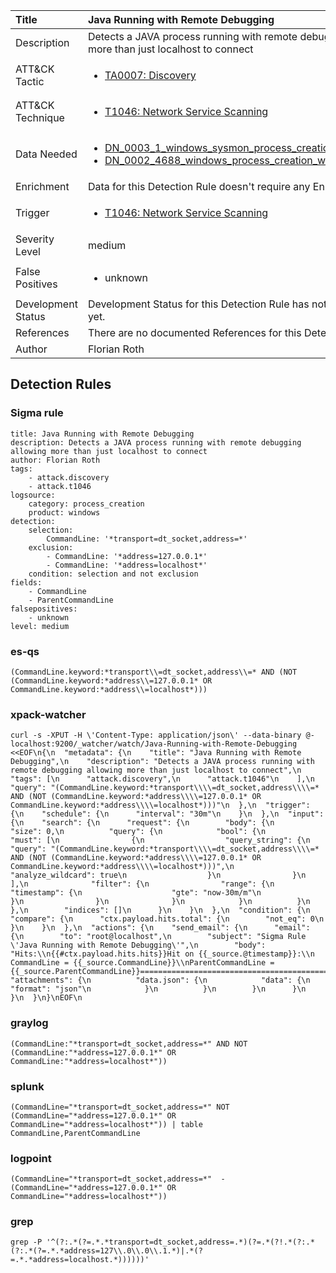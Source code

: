 | Title                | Java Running with Remote Debugging                                                                                                                                                 |
|:---------------------|:------------------------------------------------------------------------------------------------------------------------------------------------------------|
| Description          | Detects a JAVA process running with remote debugging allowing more than just localhost to connect                                                                                                                                           |
| ATT&amp;CK Tactic    |  <ul><li>[TA0007: Discovery](https://attack.mitre.org/tactics/TA0007)</li></ul>  |
| ATT&amp;CK Technique | <ul><li>[T1046: Network Service Scanning](https://attack.mitre.org/techniques/T1046)</li></ul>  |
| Data Needed          | <ul><li>[DN_0003_1_windows_sysmon_process_creation](../Data_Needed/DN_0003_1_windows_sysmon_process_creation.md)</li><li>[DN_0002_4688_windows_process_creation_with_commandline](../Data_Needed/DN_0002_4688_windows_process_creation_with_commandline.md)</li></ul>  |
| Enrichment           |  Data for this Detection Rule doesn't require any Enrichments.  |
| Trigger              | <ul><li>[T1046: Network Service Scanning](../Triggers/T1046.md)</li></ul>  |
| Severity Level       | medium |
| False Positives      | <ul><li>unknown</li></ul>  |
| Development Status   |  Development Status for this Detection Rule has not been defined yet.  |
| References           |  There are no documented References for this Detection Rule yet.  |
| Author               | Florian Roth |


## Detection Rules

### Sigma rule

```
title: Java Running with Remote Debugging
description: Detects a JAVA process running with remote debugging allowing more than just localhost to connect
author: Florian Roth
tags:
    - attack.discovery
    - attack.t1046
logsource:
    category: process_creation
    product: windows
detection:
    selection:
        CommandLine: '*transport=dt_socket,address=*'
    exclusion:
        - CommandLine: '*address=127.0.0.1*'
        - CommandLine: '*address=localhost*'
    condition: selection and not exclusion
fields:
    - CommandLine
    - ParentCommandLine
falsepositives:
    - unknown
level: medium

```





### es-qs
    
```
(CommandLine.keyword:*transport\\=dt_socket,address\\=* AND (NOT (CommandLine.keyword:*address\\=127.0.0.1* OR CommandLine.keyword:*address\\=localhost*)))
```


### xpack-watcher
    
```
curl -s -XPUT -H \'Content-Type: application/json\' --data-binary @- localhost:9200/_watcher/watch/Java-Running-with-Remote-Debugging <<EOF\n{\n  "metadata": {\n    "title": "Java Running with Remote Debugging",\n    "description": "Detects a JAVA process running with remote debugging allowing more than just localhost to connect",\n    "tags": [\n      "attack.discovery",\n      "attack.t1046"\n    ],\n    "query": "(CommandLine.keyword:*transport\\\\=dt_socket,address\\\\=* AND (NOT (CommandLine.keyword:*address\\\\=127.0.0.1* OR CommandLine.keyword:*address\\\\=localhost*)))"\n  },\n  "trigger": {\n    "schedule": {\n      "interval": "30m"\n    }\n  },\n  "input": {\n    "search": {\n      "request": {\n        "body": {\n          "size": 0,\n          "query": {\n            "bool": {\n              "must": [\n                {\n                  "query_string": {\n                    "query": "(CommandLine.keyword:*transport\\\\=dt_socket,address\\\\=* AND (NOT (CommandLine.keyword:*address\\\\=127.0.0.1* OR CommandLine.keyword:*address\\\\=localhost*)))",\n                    "analyze_wildcard": true\n                  }\n                }\n              ],\n              "filter": {\n                "range": {\n                  "timestamp": {\n                    "gte": "now-30m/m"\n                  }\n                }\n              }\n            }\n          }\n        },\n        "indices": []\n      }\n    }\n  },\n  "condition": {\n    "compare": {\n      "ctx.payload.hits.total": {\n        "not_eq": 0\n      }\n    }\n  },\n  "actions": {\n    "send_email": {\n      "email": {\n        "to": "root@localhost",\n        "subject": "Sigma Rule \'Java Running with Remote Debugging\'",\n        "body": "Hits:\\n{{#ctx.payload.hits.hits}}Hit on {{_source.@timestamp}}:\\n      CommandLine = {{_source.CommandLine}}\\nParentCommandLine = {{_source.ParentCommandLine}}================================================================================\\n{{/ctx.payload.hits.hits}}",\n        "attachments": {\n          "data.json": {\n            "data": {\n              "format": "json"\n            }\n          }\n        }\n      }\n    }\n  }\n}\nEOF\n
```


### graylog
    
```
(CommandLine:"*transport=dt_socket,address=*" AND NOT (CommandLine:"*address=127.0.0.1*" OR CommandLine:"*address=localhost*"))
```


### splunk
    
```
(CommandLine="*transport=dt_socket,address=*" NOT (CommandLine="*address=127.0.0.1*" OR CommandLine="*address=localhost*")) | table CommandLine,ParentCommandLine
```


### logpoint
    
```
(CommandLine="*transport=dt_socket,address=*"  -(CommandLine="*address=127.0.0.1*" OR CommandLine="*address=localhost*"))
```


### grep
    
```
grep -P '^(?:.*(?=.*.*transport=dt_socket,address=.*)(?=.*(?!.*(?:.*(?:.*(?=.*.*address=127\\.0\\.0\\.1.*)|.*(?=.*.*address=localhost.*))))))'
```




